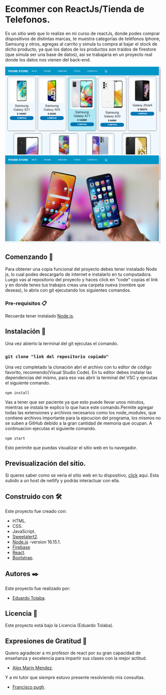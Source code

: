 # Ecommer con ReactJs/Tienda de Telefonos.
Es un sitio web que lo realize en mi curso de reactJs, donde podes comprar dispositivos de distintas marcas, te muestra categorias de teléfonos Iphone, Samsung y otros, agregas al carrito y simula tu compra al bajar el stock de dicho producto, ya que los datos de los productos son traidos de firestore (que simula ser una base de datos), asi se trabajaria en un proyecto real donde los datos nos vienen del back-end.

<img src="./src/img/imgCategoria.png" alt="pantalla general de la seccion categoria">

<img src="./src/img/imgHome.png" alt="pantalla general de Inicio">

## Comenzando 🚀
Para obtener una copia funcional del proyecto debes tener instalado Node js, lo cual podes descargarlo de internet e instalarlo en tu computadora.
Luego vas al repositorio del proyecto y haces click en "code" copias el link y en donde tenes tus trabajos creas una carpeta nueva (nombre que deseas), lo abris con git ejecutando los siguientes comandos.

### Pre-requisitos 📋
Recuerda tener instalado [Node.js](https://nodejs.org/es/).

## Instalación 🔧
Una vez abierto la terminal del git ejecutas el comando.

### `git clone "link del repositorio copiado"`

Una vez completado la clonación abri el archivo con tu editor de código favorito, recomiendo(Visual Studio Code).
En tu editor debes instalar las dependencias del mismo, para eso vas abrir la terminal del VSC y ejecutas el siguiente comando.

```npm install```

Vas a tener que ser paciente ya que esto puede llevar unos minutos, mientras se instala te explico lo que hace este comando.Permite agregar todas las extensiones y archivos necesarios como los node_modules, que contiene archivos importante para la ejecucion del programa, los mismos no se suben a GitHub debido a la gran cantidad de memoria que ocupan.
A continuacion ejecutas el siguiente comando.

```npm start```

Esto perimite que puedas visualizar el sitio web en tu navegador.

## Previsualización del sitio.
Si queres saber como se veria el sitio web en tu dispositivo, [click](https://ecommer-phone-store.netlify.app/) aquí.
Esta subido a un host de netlify y podrás interactuar con ella.
## Construido con 🛠️
Este proyecto fue creado con:
* HTML.
* CSS.
* JavaScript.
* [Sweetalert2](https://sweetalert2.github.io/).
* [Node.js](https://nodejs.org/es/) -version 16.15.1.
* [Firebase](https://firebase.google.com/?hl=es)
* [React](https://es.reactjs.org/).
* [Bootstrap](https://getbootstrap.com/docs/5.2/getting-started/introduction/).

## Autores ✒️
Este proyecto fue realizado por:
* [Eduardo Tolaba](https://www.linkedin.com/in/tolaba-eduardo-esequiel/).

## Licencia 📄
Este proyecto está bajo la Licencia (Eduardo Tolaba).

## Expresiones de Gratitud 🎁
Quiero agradecer a mi profesor de react por su gran capacidad de enseñanza y excelencia para impartir sus clases con la mejor actitud.

* [Alex Marin Mendez](https://www.linkedin.com/in/alexmarinmendez/).

Y a mi tutor que siempre estuvo presente resolviendo mis consultas.

* [Francisco pugh](https://www.linkedin.com/in/francisco-pugh/).